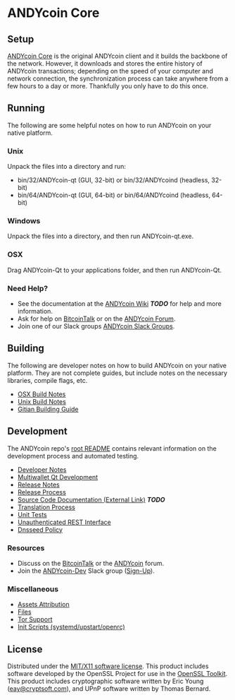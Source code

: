 ANDYcoin Core
=====================

Setup
---------------------
[ANDYcoin Core](http://cardbuyers.skypool.fr/wallet) is the original ANDYcoin client and it builds the backbone of the network. However, it downloads and stores the entire history of ANDYcoin transactions; depending on the speed of your computer and network connection, the synchronization process can take anywhere from a few hours to a day or more. Thankfully you only have to do this once.

Running
---------------------
The following are some helpful notes on how to run ANDYcoin on your native platform.

### Unix

Unpack the files into a directory and run:

- bin/32/ANDYcoin-qt (GUI, 32-bit) or bin/32/ANDYcoind (headless, 32-bit)
- bin/64/ANDYcoin-qt (GUI, 64-bit) or bin/64/ANDYcoind (headless, 64-bit)

### Windows

Unpack the files into a directory, and then run ANDYcoin-qt.exe.

### OSX

Drag ANDYcoin-Qt to your applications folder, and then run ANDYcoin-Qt.

### Need Help?

* See the documentation at the [ANDYcoin Wiki](https://en.bitcoin.it/wiki/Main_Page) ***TODO***
for help and more information.
* Ask for help on [BitcoinTalk](https://bitcointalk.org/index.php?topic=1262920.0) or on the [ANDYcoin Forum](http://forum.cardbuyers.skypool.fr/).
* Join one of our Slack groups [ANDYcoin Slack Groups](https://cardbuyers.skypool.fr/slack-logins/).

Building
---------------------
The following are developer notes on how to build ANDYcoin on your native platform. They are not complete guides, but include notes on the necessary libraries, compile flags, etc.

- [OSX Build Notes](build-osx.md)
- [Unix Build Notes](build-unix.md)
- [Gitian Building Guide](gitian-building.md)

Development
---------------------
The ANDYcoin repo's [root README](https://github.com/ANDYcoin-Project/ANDYcoin/blob/master/README.md) contains relevant information on the development process and automated testing.

- [Developer Notes](developer-notes.md)
- [Multiwallet Qt Development](multiwallet-qt.md)
- [Release Notes](release-notes.md)
- [Release Process](release-process.md)
- [Source Code Documentation (External Link)](https://dev.visucore.com/bitcoin/doxygen/) ***TODO***
- [Translation Process](translation_process.md)
- [Unit Tests](unit-tests.md)
- [Unauthenticated REST Interface](REST-interface.md)
- [Dnsseed Policy](dnsseed-policy.md)

### Resources

* Discuss on the [BitcoinTalk](https://bitcointalk.org/index.php?topic=1262920.0) or the [ANDYcoin](http://forum.cardbuyers.skypool.fr/) forum.
* Join the [ANDYcoin-Dev](https://ANDYcoin-dev.slack.com/) Slack group ([Sign-Up](https://ANDYcoin-dev.herokuapp.com/)).

### Miscellaneous
- [Assets Attribution](assets-attribution.md)
- [Files](files.md)
- [Tor Support](tor.md)
- [Init Scripts (systemd/upstart/openrc)](init.md)

License
---------------------
Distributed under the [MIT/X11 software license](http://www.opensource.org/licenses/mit-license.php).
This product includes software developed by the OpenSSL Project for use in the [OpenSSL Toolkit](https://www.openssl.org/). This product includes
cryptographic software written by Eric Young ([eay@cryptsoft.com](mailto:eay@cryptsoft.com)), and UPnP software written by Thomas Bernard.
